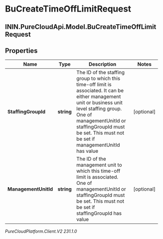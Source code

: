 # BuCreateTimeOffLimitRequest

## ININ.PureCloudApi.Model.BuCreateTimeOffLimitRequest

## Properties

|Name | Type | Description | Notes|
|------------ | ------------- | ------------- | -------------|
| **StaffingGroupId** | **string** | The ID of the staffing group to which this time-off limit is associated. It can be either management unit or business unit level staffing group. One of managementUnitId or staffingGroupId must be set. This must not be set if managementUnitId has value | [optional] |
| **ManagementUnitId** | **string** | The ID of the management unit to which this time-off limit is associated. One of managementUnitId or staffingGroupId must be set. This must not be set if staffingGroupId has value | [optional] |



_PureCloudPlatform.Client.V2 231.1.0_
